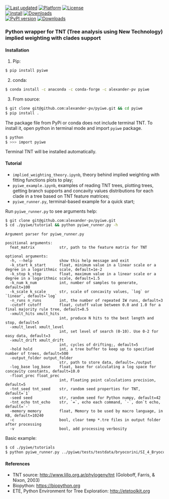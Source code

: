 [![Last updated](https://anaconda.org/alexander-pv/pyiwe/badges/latest_release_date.svg)](https://anaconda.org/alexander-pv/pyiwe)
[![Platform](
https://anaconda.org/alexander-pv/pyiwe/badges/platforms.svg)](https://anaconda.org/alexander-pv/pyiwe)
[![License](https://anaconda.org/alexander-pv/pyiwe/badges/license.svg)](LICENSE) \
[![install](https://anaconda.org/conda-forge/mlconjug/badges/installer/conda.svg)](https://anaconda.org/alexander-pv/pyiwe)
[![Downloads](https://anaconda.org/alexander-pv/pyiwe/badges/downloads.svg)](https://anaconda.org/alexander-pv/pyiwe) \
[![PyPI version](https://badge.fury.io/py/pyiwe.svg)](https://pypi.org/project/pyiwe/)
[![Downloads](https://pepy.tech/badge/pyiwe)](https://pypi.org/project/pyiwe/)



### Python wrapper for TNT (Tree analysis using New Technology) implied weighting with clades support

#### Installation

1. Pip:

```bash
$ pip install pyiwe
```
2. conda:
```bash
$ conda install -c anaconda -c conda-forge -c alexander-pv pyiwe
```

3. From source:

```bash
$ git clone git@github.com:alexander-pv/pyiwe.git && cd pyiwe
$ pip install .
```

The package file from PyPi or conda does not include terminal TNT. To install it, open python in terminal mode and import `pyiwe`
package.
```bash
$ python
$ >>> import pyiwe
```

Terminal TNT will be installed automatically.

#### Tutorial

* `implied_weighting_theory.ipynb`, theory behind implied weighting with fitting functions plots to play;
* `pyiwe_example.ipynb`, examples of reading TNT trees, plotting trees, getting branch supports and concavity values
  distributions for each clade in a tree based on TNT feature matrices;
* `pyiwe_runner.py`, terminal-based example for a quick start;

Run `pyiwe_runner.py` to see arguments help:

```bash
$ git clone git@github.com:alexander-pv/pyiwe.git 
$ cd ./pyiwe/tutorial && python pyiwe_runner.py -h
```

```
Argument parser for pyiwe_runner.py

positional arguments:
  feat_matrix           str, path to the feature matrix for TNT

optional arguments:
  -h, --help            show this help message and exit
  -k_start k_start      float, minimum value in a linear scale or a degree in a logarithmic scale, default=1e-2
  -k_stop k_stop        float, maximum value in a linear scale or a degree in a logarithmic scale, default=1.5
  -k_num k_num          int, number of samples to generate, default=100
  -k_scale k_scale      str, scale of concavity values, `log` or `linear`, default=`log`
  -n_runs n_runs        int, the number of repeated IW runs, default=3
  -cutoff cutoff        float, cutoff value between 0.0 and 1.0 for a final majority rule tree, default=0.5
  -xmult_hits xmult_hits
                        int, produce N hits to the best length and stop, default=5
  -xmult_level xmult_level
                        int, set level of search (0-10). Use 0-2 for easy data, default=3
  -xmult_drift xmult_drift
                        int, cycles of drifting;, default=5
  -hold hold            int, a tree buffer to keep up to specified number of trees, default=500
  -output_folder output_folder
                        str, path to store data, default=./output
  -log_base log_base    float, base for calculating a log space for concavity constants, default=10.0
  -float_prec float_prec
                        int, Floating point calculations precision, default=5
  -tnt_seed tnt_seed    str, random seed properties for TNT, default=`1`
  -seed seed            str, random seed for Python numpy, default=42
  -tnt_echo tnt_echo    str, `=`, echo each command, `-`, don`t echo, default=`-`
  -memory memory        float, Memory to be used by macro language, in KB, default=10240
  -c                    bool, clear temp *.tre files in output folder after processing
  -v                    bool, add processing verbosity
```

Basic example:

```bash
$ cd ./pyiwe/tutorials
$ python pyiwe_runner.py ../pyiwe/tests/testdata/bryocorini/SI_4_Bryocorinae_matrix.tnt -c
```

#### References

* TNT source: http://www.lillo.org.ar/phylogeny/tnt (Goloboff, Farris, & Nixon, 2003)
* Biopython: https://biopython.org
* ETE, Python Environment for Tree Exploration: http://etetoolkit.org